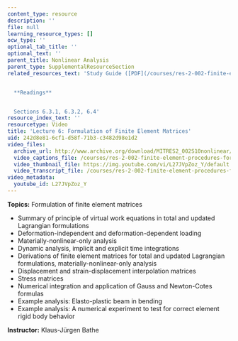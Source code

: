 ```yaml
---
content_type: resource
description: ''
file: null
learning_resource_types: []
ocw_type: ''
optional_tab_title: ''
optional_text: ''
parent_title: Nonlinear Analysis
parent_type: SupplementalResourceSection
related_resources_text: 'Study Guide ([PDF](/courses/res-2-002-finite-element-procedures-for-solids-and-structures-spring-2010/resources/mitres2_002s10_lec06-1))


  **Readings**


  Sections 6.3.1, 6.3.2, 6.4'
resource_index_text: ''
resourcetype: Video
title: 'Lecture 6: Formulation of Finite Element Matrices'
uid: 242d8e81-6cf1-d58f-71b3-c3482d98e1d2
video_files:
  archive_url: http://www.archive.org/download/MITRES2_002S10nonlinear/MITRES2_002S10nonlinear_lec06_300k.mp4
  video_captions_file: /courses/res-2-002-finite-element-procedures-for-solids-and-structures-spring-2010/4d0f844d8f5f501dbfd7911eb3e0f398_L27JVpZoz_Y.vtt
  video_thumbnail_file: https://img.youtube.com/vi/L27JVpZoz_Y/default.jpg
  video_transcript_file: /courses/res-2-002-finite-element-procedures-for-solids-and-structures-spring-2010/da725a719fd935a81985d6237c2c17ca_L27JVpZoz_Y.pdf
video_metadata:
  youtube_id: L27JVpZoz_Y
---
```


**Topics:** Formulation of finite element matrices

*   Summary of principle of virtual work equations in total and updated Lagrangian formulations
*   Deformation-independent and deformation-dependent loading
*   Materially-nonlinear-only analysis
*   Dynamic analysis, implicit and explicit time integrations
*   Derivations of finite element matrices for total and updated Lagrangian formulations, materially-nonlinear-only analysis
*   Displacement and strain-displacement interpolation matrices
*   Stress matrices
*   Numerical integration and application of Gauss and Newton-Cotes formulas
*   Example analysis: Elasto-plastic beam in bending
*   Example analysis: A numerical experiment to test for correct element rigid body behavior

**Instructor:** Klaus-Jürgen Bathe